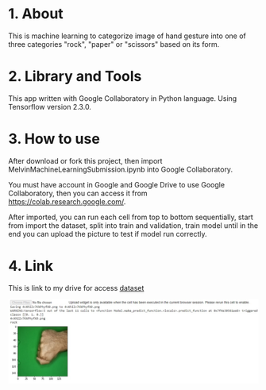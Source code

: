 # 1. About
This is machine learning to categorize image of hand gesture into one of three categories "rock", "paper" or "scissors" based on its form.

# 2. Library and Tools
This app written with Google Collaboratory in Python language. Using Tensorflow version 2.3.0.

# 3. How to use
After download or fork this project, then import MelvinMachineLearningSubmission.ipynb into Google Collaboratory.

You must have account in Google and Google Drive to use Google Collaboratory, then you can access it from https://colab.research.google.com/.

After imported, you can run each cell from top to bottom sequentially, start from import the dataset, split into train and validation, train model until in the end you can upload the picture to test if model run correctly.

# 4. Link
This is link to my drive for access [dataset](https://drive.google.com/drive/folders/1FImC7GpHhILqtFGD8SE_HONk_5bAxObV?usp=sharing)

![Screenshot1](./demo.jpg?raw=true "Rockpaperscissors screenshot")